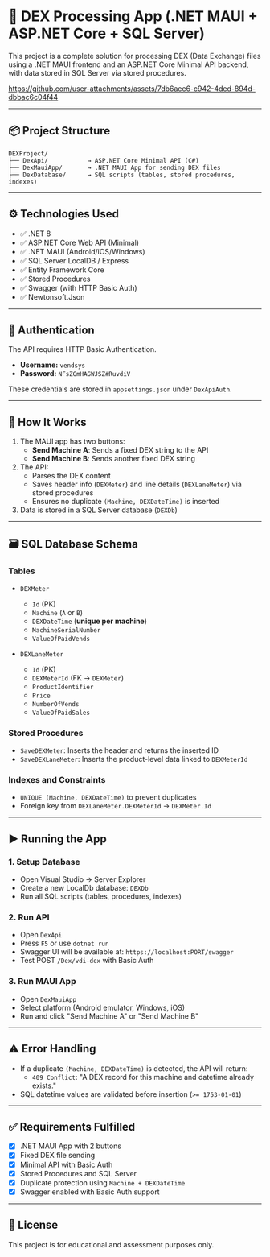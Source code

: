 # 🧾 DEX Processing App (.NET MAUI + ASP.NET Core + SQL Server)

This project is a complete solution for processing DEX (Data Exchange) files using a .NET MAUI frontend and an ASP.NET Core Minimal API backend, with data stored in SQL Server via stored procedures.



https://github.com/user-attachments/assets/7db6aee6-c942-4ded-894d-dbbac6c04f44



---

## 📦 Project Structure

```
DEXProject/
├── DexApi/           → ASP.NET Core Minimal API (C#)
├── DexMauiApp/       → .NET MAUI App for sending DEX files
├── DexDatabase/      → SQL scripts (tables, stored procedures, indexes)
```

---

## ⚙️ Technologies Used

- ✅ .NET 8
- ✅ ASP.NET Core Web API (Minimal)
- ✅ .NET MAUI (Android/iOS/Windows)
- ✅ SQL Server LocalDB / Express
- ✅ Entity Framework Core
- ✅ Stored Procedures
- ✅ Swagger (with HTTP Basic Auth)
- ✅ Newtonsoft.Json

---

## 🔐 Authentication

The API requires HTTP Basic Authentication.

- **Username:** `vendsys`  
- **Password:** `NFsZGmHAGWJSZ#RuvdiV`

These credentials are stored in `appsettings.json` under `DexApiAuth`.

---

## 🧪 How It Works

1. The MAUI app has two buttons:
   - **Send Machine A**: Sends a fixed DEX string to the API
   - **Send Machine B**: Sends another fixed DEX string
2. The API:
   - Parses the DEX content
   - Saves header info (`DEXMeter`) and line details (`DEXLaneMeter`) via stored procedures
   - Ensures no duplicate `(Machine, DEXDateTime)` is inserted
3. Data is stored in a SQL Server database (`DEXDb`)

---

## 🗃️ SQL Database Schema

### Tables

- `DEXMeter`
  - `Id` (PK)
  - `Machine` (`A` or `B`)
  - `DEXDateTime` (**unique per machine**)
  - `MachineSerialNumber`
  - `ValueOfPaidVends`

- `DEXLaneMeter`
  - `Id` (PK)
  - `DEXMeterId` (FK → `DEXMeter`)
  - `ProductIdentifier`
  - `Price`
  - `NumberOfVends`
  - `ValueOfPaidSales`

### Stored Procedures

- `SaveDEXMeter`: Inserts the header and returns the inserted ID
- `SaveDEXLaneMeter`: Inserts the product-level data linked to `DEXMeterId`

### Indexes and Constraints

- `UNIQUE (Machine, DEXDateTime)` to prevent duplicates
- Foreign key from `DEXLaneMeter.DEXMeterId` → `DEXMeter.Id`

---

## ▶️ Running the App

### 1. Setup Database

- Open Visual Studio → Server Explorer
- Create a new LocalDb database: `DEXDb`
- Run all SQL scripts (tables, procedures, indexes)

### 2. Run API

- Open `DexApi`
- Press `F5` or use `dotnet run`
- Swagger UI will be available at: `https://localhost:PORT/swagger`
- Test POST `/Dex/vdi-dex` with Basic Auth

### 3. Run MAUI App

- Open `DexMauiApp`
- Select platform (Android emulator, Windows, iOS)
- Run and click "Send Machine A" or "Send Machine B"

---

## ⚠️ Error Handling

- If a duplicate `(Machine, DEXDateTime)` is detected, the API will return:
  - `409 Conflict`: "A DEX record for this machine and datetime already exists."
- SQL datetime values are validated before insertion (`>= 1753-01-01`)

---

## ✅ Requirements Fulfilled

- [x] .NET MAUI App with 2 buttons
- [x] Fixed DEX file sending
- [x] Minimal API with Basic Auth
- [x] Stored Procedures and SQL Server
- [x] Duplicate protection using `Machine + DEXDateTime`
- [x] Swagger enabled with Basic Auth support

---

## 📄 License

This project is for educational and assessment purposes only.

